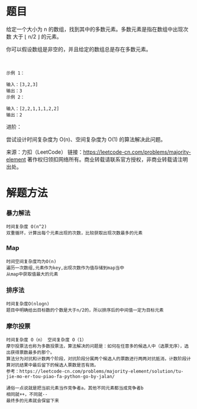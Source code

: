 # 题目
给定一个大小为 n 的数组，找到其中的多数元素。多数元素是指在数组中出现次数 大于 ⌊ n/2 ⌋ 的元素。

你可以假设数组是非空的，并且给定的数组总是存在多数元素。

 
    
    示例 1：
    
    输入：[3,2,3]
    输出：3
    示例 2：
    
    输入：[2,2,1,1,1,2,2]
    输出：2


进阶：

尝试设计时间复杂度为 O(n)、空间复杂度为 O(1) 的算法解决此问题。

来源：力扣（LeetCode）
链接：https://leetcode-cn.com/problems/majority-element
著作权归领扣网络所有。商业转载请联系官方授权，非商业转载请注明出处。
# 解题方法
### 暴力解法
    时间复杂度 O(n^2)
    双重循环，计算出每个元素出现的次数，比较获取出现次数最多的元素
### Map
    时间空间复杂度均为O(n)
    遍历一次数组,元素作为key,出现次数作为值存储到map当中
    从map中获取值最大的元素
### 排序法
    时间复杂度O(nlogn)
    题目中明确给出目标数的个数是大于n/2的，所以排序后的中间值一定为目标元素
### 摩尔投票
    时间复杂度 O（n） 空间复杂度 O（1）
    摩尔投票法也称为多数投票法，算法解决的问题是：如何在任意多的候选人中（选票无序），选出获得票数最多的那个。
    算法分为对抗和计数两个阶段，对抗阶段分属两个候选人的票数进行两两对抗抵消，计数阶段计算对抗结果中最后留下的候选人票数是否有效。
    参考：https://leetcode-cn.com/problems/majority-element/solution/tu-jie-mo-er-tou-piao-fa-python-go-by-jalan/
    
    通俗一点说就是把当前元素当作竞争者a，其他不同元素都当成竞争者b
    相同就++，不同就--
    最终多的元素就会保留下来